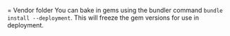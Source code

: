 = Vendor folder
You can bake in gems using the bundler command `bundle install --deployment`. This will freeze the gem versions for use in deployment.
